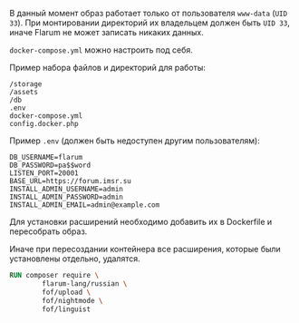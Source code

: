 В данный момент образ работает только от пользователя `www-data` (`UID 33`).
При монтировании директорий их владельцем должен быть `UID 33`, иначе Flarum не может записать никаких данных.

`docker-compose.yml` можно настроить под себя.

Пример набора файлов и директорий для работы:

```
/storage
/assets
/db
.env
docker-compose.yml
config.docker.php
```

Пример `.env` (должен быть недоступен другим пользователям):

```
DB_USERNAME=flarum
DB_PASSWORD=pa$$word
LISTEN_PORT=20001
BASE_URL=https://forum.imsr.su
INSTALL_ADMIN_USERNAME=admin
INSTALL_ADMIN_PASSWORD=admin
INSTALL_ADMIN_EMAIL=admin@example.com
```


Для установки расширений необходимо добавить их в Dockerfile и пересобрать образ.

Иначе при пересоздании контейнера все расширения, которые были установлены отдельно, удалятся.

```dockerfile
RUN composer require \
        flarum-lang/russian \
        fof/upload \
        fof/nightmode \
        fof/linguist
```
